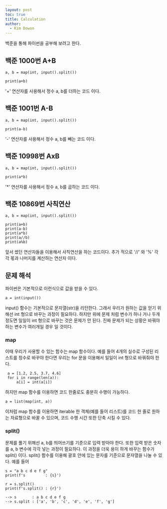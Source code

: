 ```yaml
---
layout: post
toc: true
title: Calculation
author:
  - Kim Dowon
---
```


백준을 통해 파이썬을 공부해 보려고 한다.

## 백준 1000번 A+B

```
a, b = map(int, input().split())

print(a+b)
```

'+' 연산자를 사용해서 정수 a, b를 더하는 코드 이다.

## 백준 1001번 A-B

```
a, b = map(int, input().split())

print(a-b)
```
'-' 연산자를 사용해서 정수 a, b를 빼는 코드 이다.

## 백준 10998번 AxB

```
a, b = map(int, input().split())

print(a*b)
```

'*' 연산자를 사용해서 정수 a, b를 곱하는 코드 이다.

## 백준 10869번 사칙연산

```
a, b = map(int, input().split())

print(a+b)
print(a-b)
print(a*b)
print(a//b)
print(a%b) 
```

앞서 썼던 연산자들을 이용해서 사칙연산을 하는 코드이다.
추가 적으로 '//' 와 '%' 각각 몫과 나머지를 계산하는 연산자 이다.

## 문제 해석

파이썬은 기본적으로 이런식으로 값을 받을 수 있다.
```
a = int(input())
```
input() 함수는 기본적으로 문자열(str)을 리턴한다. 그래서 우리가 원하는 값을 얻기 위해선 int 형으로 바꾸는 과정이 필요하다.
하지만 위에 문제 처럼 변수가 하나 거나 두개정도면 일일이 int 형으로 바꾸는 것은 문제가 안 된다. 진짜 문제가 되는 상황은 바꿔야 하는 변수가 여러개일 경우 일 것이다.

### map
이때 우리가 사용할 수 있는 함수는 map 함수이다. 예를 들어 4개의 실수로 구성된 리스트를 정수로 바꾸야 한다면 우리는 for 문을 이용해서 일일이 int 형으로 바꿔줘야 한다.

```
 a = [1.2, 2.5, 3.7, 4.6]
 for i in range(len(a)):
     a[i] = int(a[i])
```

하지만 map 함수를 이용하면 코드 한줄로도 충분히 수행이 가능하다.

```
a = list(map(int, a))
```

이처럼 map 함수를 이용하면 iterable 한 객체(예를 들어 리스트)를 코드 한 줄로 원하는 자료형으로 바꿀 수 있으며, 코드 수행 시간 또한 단축 시킬 수 있다.

### split()
문제를 풀기 위해선 a, b를 띄어쓰기를 기준으로 입력 받아야 한다. 또한 입력 받은 숫자를 a, b 변수에 각각 넣는 과정이 필요하다. 이 과정을 더욱 용이 하게 바꾸는 함수가 split() 이다.
split() 함수를 이용해 괄호 안에 있는 문자를 기준으로 문자열을 나눌 수 있다.
예를 들어

```
s = "a b c d e f g"
print(f's         : {s}')
 
r = s.split()
print(f's.split() : {r}')

--> s       : a b c d e f g
--> s.split : ['a', 'b', 'c', 'd', 'e', 'f', 'g']
```

